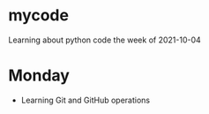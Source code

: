 # mycode
Learning about python code the week of 2021-10-04

# Monday
- Learning Git and GitHub operations
